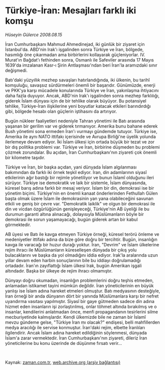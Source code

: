 # Türkiye-İran: Mesajları farklı iki komşu

*Hüseyin Gülerce 2008.08.15*

<tr><td class="metin" colspan="2" style="padding-top: 20px; padding-left: 5px; padding-right: 10px;">İran Cumhurbaşkanı Mahmud Ahmedinejad, iki günlük bir ziyaret için İstanbul'da. ABD'nin Irak'ı işgalinden sonra Türkiye ve İran, bölgede, hasımlığı öne çıkarmadan ama birbirlerini kollayarak güçleniyorlar. IV. Murat'ın Bağdat'ı fethinden sonra, Osmanlı ile Safeviler arasında 17 Mayıs 1639'da imzalanan Kasr-ı Şirin Antlaşması'ndan beri İran'la aramızdaki sınır değişmedi.</td></tr><tr><td class="metin" colspan="2" style="padding-top: 20px; padding-left: 5px; padding-right: 10px;"><p>Batı'daki yüzyıllık mezhep savaşları hatırlandığında, iki ülkenin, bu tarihî komşuluğu, savaşsız sürdürmeleri önemli bir başarıdır. Günümüzde, enerji ve PKK'ya karşı mücadele konularında Türkiye ve İran, yakınlaşma ihtiyacını daha fazla duyuyor. Ancak, ABD'nin Irak'ı işgalinden sonra mezhep farklılığı, giderek İslam dünyası için de bir tehlike olarak büyüyor. Bu potansiyel tehlike, Türkiye-İran ilişkilerine yeni boyutlar katacak etkileri barındırdığı gibi, bölgede hesabı olan güçlerin iştihasını da artırıyor.
<p>Bugün nükleer faaliyetleri nedeniyle Tahran yönetimi ile Batı arasında yaşanan bir gerilim var ve giderek tırmanıyor. Amerika bunu bahane ederek Bush yönetimi sona ermeden İran'ı vurmayı gündemde tutuyor. Türkiye ise, Amerika ile aynı NATO ittifakı içerisinde ve Avrupa Birliği'ne üyelik yolunda ilerlemeye devam ediyor. İki İslam ülkesi için ortada büyük bir tezat ve zor bir dış politika problemi var. Türkiye ve İran, birbirine düşmeden bu problemi çözmek zorundalar. Bu açıdan, İran Cumhurbaşkanı'nın ziyareti çok önemli bir kilometre taşıdır.
<p>Türkiye ve İran, bir başka açıdan, yani dünyada İslam algılanması bakımından da farklı iki örnek teşkil ediyor. İran, din adamlarının siyasî etkilerinin ağır bastığı bir rejimle yönetiliyor ve bunun İslamî olduğunu ileri sürüyor. Türkiye ise demokratik ve laik bir sistemle, İslam dünyasında, küresel barış adına farklı bir mesaj veriyor. İslam bir din, demokrasi ise bir yönetim biçimi. Türkiye'nin en önemli kanaat önderlerinden Fethullah Gülen başta olmak üzere İslam ile demokrasinin yan yana olabileceğini savunan etkili ve geniş bir çevre var. "Demokratik laiklik" ve olgun bir demokrasi ile din ve vicdan özgürlüğünün genişleyeceği, Türkiye'nin AB üyeliği ile bu durumun garanti altına alınacağı, dolayısıyla Müslümanların böyle bir demokrasi ile sorun yaşamayacağı, bugün giderek artan bir kabul görmektedir.
<p>AB üyesi ve Batı ile kavga etmeyen Türkiye örneği, küresel terörü önleme ve medeniyetler ittifakı adına da bize göre doğru bir tercihtir. Bugün, insanlığın kavga ile varacağı bir huzur durağı yoktur. İran, "Devrim" ve İslam ülkelerine rejim ihracı ile Müslümanların küreselleşen dünyada bir çıkış yolu bulacaklarını ve başka da yol olmadığını iddia ediyor. Irak'la aralarında uzun yıllar devam eden harbin sonuçlarının bile bu iddiayı doğrulamadığı ortadadır. İran'ın zayıflattığı İslam ülkesi Irak, bugün Amerikan işgali altındadır. Başka bir ülkeye de rejim ihracı olmamıştır.
<p>Dünyayı doğru okumadan, insanlığın problemlerini doğru teşhis etmeden, anlamadan istikamet tayini mümkün değildir. İran yöneticilerinin en büyük yanlışı ise İslam adına hareket etmeleri olmuştur. Batı medyasının desteğiyle, İran örneği bir anda dünyanın dört bir yanında Müslümanlara karşı bir nefret uyandırma vasıtası yapılmıştır. Siyasî bir gaye gütmeden sadece din adına hizmet eden insanların işi zorlaştırılmış, onlar töhmet altında bırakılmış ve o insanlar, kendilerini anlatmadan önce, menfi propagandanın tesirlerini silme mecburiyetinde kalmışlardır. Kendi ülkemizde bile ne zaman bir İslamî mevzu gündeme gelse, "Türkiye İran mı olacak?" endişesi, belli mahfillerden medya aracılığı ile servise konmuştur. İran'daki rejim, elbette İranlıları ilgilendirir. Ancak İslam adına hareket edildiğinin söylenmesi, dünyada İslam'a zarar vermektedir. İran Cumhurbaşkanı'nın ziyareti, dileriz İran yöneticilerine bu konu üzerinde de düşünme fırsatı verir...
<p><br/></p></p></p></p></p></p></td></tr>

Kaynak: [zaman.com.tr](http://zaman.com.tr/yazar.do?yazino=726081), [web.archive.org (arşiv bağlantısı)](http://web.archive.org/web/20080828205627/http://www.zaman.com.tr:80/yazar.do?yazino=726081)
